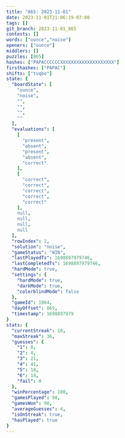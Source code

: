 ```yaml
---
title: "865: 2023-11-01"
date: 2023-11-01T21:06:19-07:00
tags: []
git_branch: 2023-11-01_865
contests: []
words: ["ounce","noise"]
openers: ["ounce"]
middlers: []
puzzles: [865]
hashes: ["PAPACCCCCCXXXXXXXXXXXXXXXXXXXX"]
firsthashes: ["PAPAC"]
shifts: ["tvqbo"]
state: {
  "boardState": [
    "ounce",
    "noise",
    "",
    "",
    "",
    ""
  ],
  "evaluations": [
    [
      "present",
      "absent",
      "present",
      "absent",
      "correct"
    ],
    [
      "correct",
      "correct",
      "correct",
      "correct",
      "correct"
    ],
    null,
    null,
    null,
    null
  ],
  "rowIndex": 2,
  "solution": "noise",
  "gameStatus": "WIN",
  "lastPlayedTs": 1698897979746,
  "lastCompletedTs": 1698897979746,
  "hardMode": true,
  "settings": {
    "hardMode": true,
    "darkMode": true,
    "colorblindMode": false
  },
  "gameId": 1964,
  "dayOffset": 865,
  "timestamp": 1698897979
}
stats: {
  "currentStreak": 10,
  "maxStreak": 36,
  "guesses": {
    "1": 0,
    "2": 4,
    "3": 21,
    "4": 41,
    "5": 18,
    "6": 14,
    "fail": 0
  },
  "winPercentage": 100,
  "gamesPlayed": 98,
  "gamesWon": 98,
  "averageGuesses": 4,
  "isOnStreak": true,
  "hasPlayed": true
}
---
```

<!-- more -->
